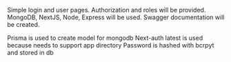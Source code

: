 Simple login and user pages. Authorization and roles will be provided. MongoDB, NextJS, Node, Express will be used. Swagger documentation will be created.

Prisma is used to create model for mongodb
Next-auth latest is used because needs to support app directory
Password is hashed with bcrpyt and stored in db

